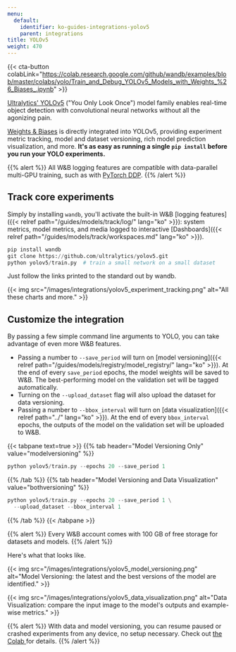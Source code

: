 ```yaml
---
menu:
  default:
    identifier: ko-guides-integrations-yolov5
    parent: integrations
title: YOLOv5
weight: 470
---
```


{{< cta-button colabLink="https://colab.research.google.com/github/wandb/examples/blob/master/colabs/yolo/Train_and_Debug_YOLOv5_Models_with_Weights_%26_Biases_.ipynb" >}}

[Ultralytics' YOLOv5](https://ultralytics.com/yolov5) ("You Only Look Once") model family enables real-time object detection with convolutional neural networks without all the agonizing pain.

[Weights & Biases](http://wandb.com) is directly integrated into YOLOv5, providing experiment metric tracking, model and dataset versioning, rich model prediction visualization, and more. **It's as easy as running a single `pip install` before you run your YOLO experiments.**

{{% alert %}}
All W&B logging features are compatible with data-parallel multi-GPU training, such as with [PyTorch DDP](https://pytorch.org/tutorials/intermediate/ddp_tutorial.html).
{{% /alert %}}

## Track core experiments
Simply by installing `wandb`, you'll activate the built-in W&B [logging features]({{< relref path="/guides/models/track/log/" lang="ko" >}}): system metrics, model metrics, and media logged to interactive [Dashboards]({{< relref path="/guides/models/track/workspaces.md" lang="ko" >}}).

```python
pip install wandb
git clone https://github.com/ultralytics/yolov5.git
python yolov5/train.py  # train a small network on a small dataset
```

Just follow the links printed to the standard out by wandb.

{{< img src="/images/integrations/yolov5_experiment_tracking.png" alt="All these charts and more." >}}

## Customize the integration

By passing a few simple command line arguments to YOLO, you can take advantage of even more W&B features.

* Passing a number to `--save_period` will turn on [model versioning]({{< relref path="/guides/models/registry/model_registry/" lang="ko" >}}). At the end of every `save_period` epochs, the model weights will be saved to W&B. The best-performing model on the validation set will be tagged automatically.
* Turning on the `--upload_dataset` flag will also upload the dataset for data versioning.
* Passing a number to `--bbox_interval` will turn on [data visualization]({{< relref path="../" lang="ko" >}}). At the end of every `bbox_interval` epochs, the outputs of the model on the validation set will be uploaded to W&B.

{{< tabpane text=true >}}
{{% tab header="Model Versioning Only" value="modelversioning" %}}

```python
python yolov5/train.py --epochs 20 --save_period 1
```

{{% /tab %}}
{{% tab header="Model Versioning and Data Visualization" value="bothversioning" %}}

```python
python yolov5/train.py --epochs 20 --save_period 1 \
  --upload_dataset --bbox_interval 1
```

{{% /tab %}}
{{< /tabpane >}}

{{% alert %}}
Every W&B account comes with 100 GB of free storage for datasets and models.
{{% /alert %}}

Here's what that looks like.

{{< img src="/images/integrations/yolov5_model_versioning.png" alt="Model Versioning: the latest and the best versions of the model are identified." >}}

{{< img src="/images/integrations/yolov5_data_visualization.png" alt="Data Visualization: compare the input image to the model's outputs and example-wise metrics." >}}

{{% alert %}}
With data and model versioning, you can resume paused or crashed experiments from any device, no setup necessary. Check out [the Colab ](https://wandb.me/yolo-colab) for details.
{{% /alert %}}